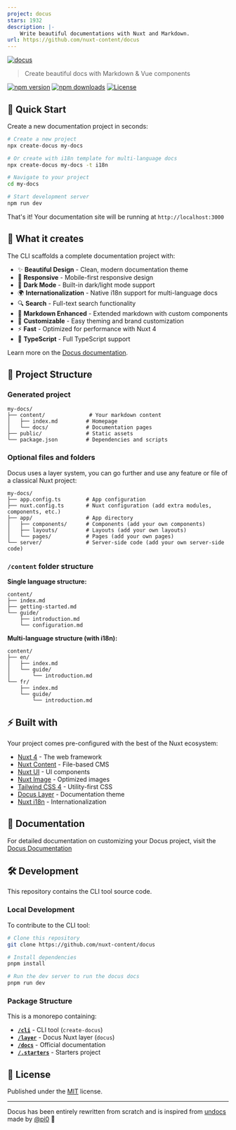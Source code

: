 ```yaml
---
project: docus
stars: 1932
description: |-
    Write beautiful documentations with Nuxt and Markdown.
url: https://github.com/nuxt-content/docus
---
```


[![docus](https://docus.dev/__og-image__/static/og.png)](https://docus.dev)

> Create beautiful docs with Markdown & Vue components

[![npm version](https://img.shields.io/npm/v/docus.svg?style=flat&colorA=020420&colorB=EEEEEE)](https://npmjs.com/package/docus)
[![npm downloads](https://img.shields.io/npm/dm/docus.svg?style=flat&colorA=020420&colorB=EEEEEE)](https://npm.chart.dev/docus)
[![License](https://img.shields.io/npm/l/docus.svg?style=flat&colorA=020420&colorB=EEEEEE)](https://npmjs.com/package/docus)

## 🚀 Quick Start

Create a new documentation project in seconds:

```bash
# Create a new project
npx create-docus my-docs

# Or create with i18n template for multi-language docs
npx create-docus my-docs -t i18n

# Navigate to your project
cd my-docs

# Start development server
npm run dev
```

That's it! Your documentation site will be running at `http://localhost:3000`

## 🎯 What it creates

The CLI scaffolds a complete documentation project with:

- ✨ **Beautiful Design** - Clean, modern documentation theme
- 📱 **Responsive** - Mobile-first responsive design  
- 🌙 **Dark Mode** - Built-in dark/light mode support
- 🌍 **Internationalization** - Native i18n support for multi-language docs
- 🔍 **Search** - Full-text search functionality
- 📝 **Markdown Enhanced** - Extended markdown with custom components
- 🎨 **Customizable** - Easy theming and brand customization
- ⚡ **Fast** - Optimized for performance with Nuxt 4
- 🔧 **TypeScript** - Full TypeScript support

Learn more on the [Docus documentation](https://docus.dev).

## 📁 Project Structure

### Generated project

```
my-docs/
├── content/              # Your markdown content
│   ├── index.md         # Homepage
│   └── docs/            # Documentation pages
├── public/              # Static assets
└── package.json         # Dependencies and scripts
```

### Optional files and folders

Docus uses a layer system, you can go further and use any feature or file of a classical Nuxt project:

```
my-docs/
├── app.config.ts        # App configuration
├── nuxt.config.ts       # Nuxt configuration (add extra modules, components, etc.)
├── app/                 # App directory
│   ├── components/      # Components (add your own components)
│   ├── layouts/         # Layouts (add your own layouts)
│   └── pages/           # Pages (add your own pages)
└── server/              # Server-side code (add your own server-side code)
```

### `/content` folder structure

**Single language structure:**
```
content/
├── index.md
├── getting-started.md
└── guide/
    ├── introduction.md
    └── configuration.md
```

**Multi-language structure (with i18n):**
```
content/
├── en/
│   ├── index.md
│   └── guide/
│       └── introduction.md
└── fr/
    ├── index.md
    └── guide/
        └── introduction.md
```

## ⚡ Built with

Your project comes pre-configured with the best of the Nuxt ecosystem:

- [Nuxt 4](https://nuxt.com) - The web framework
- [Nuxt Content](https://content.nuxt.com/) - File-based CMS
- [Nuxt UI](https://ui.nuxt.com) - UI components
- [Nuxt Image](https://image.nuxt.com/) - Optimized images
- [Tailwind CSS 4](https://tailwindcss.com/) - Utility-first CSS
- [Docus Layer](https://www.npmjs.com/package/docus) - Documentation theme
- [Nuxt i18n](https://i18n.nuxtjs.org/) - Internationalization

## 📖 Documentation

For detailed documentation on customizing your Docus project, visit the [Docus Documentation](https://docus.dev)

## 🛠️ Development

This repository contains the CLI tool source code.

### Local Development

To contribute to the CLI tool:

```bash
# Clone this repository
git clone https://github.com/nuxt-content/docus

# Install dependencies
pnpm install

# Run the dev server to run the docus docs
pnpm run dev
```

### Package Structure

This is a monorepo containing:

- [**`/cli`**](https://github.com/nuxt-content/docus/tree/main/cli) - CLI tool (`create-docus`)
- [**`/layer`**](https://github.com/nuxt-content/docus/tree/main/layer) - Docus Nuxt layer (`docus`)
- [**`/docs`**](https://github.com/nuxt-content/docus/tree/main/docs) - Official documentation
- [**`/.starters`**](https://github.com/nuxt-content/docus/tree/main/.starters) - Starters project

## 📄 License

Published under the [MIT](LICENSE) license.

---

Docus has been entirely rewritten from scratch and is inspired from [undocs](https://github.com/unjs/undocs) made by [@pi0](https://github.com/pi0) 💚

